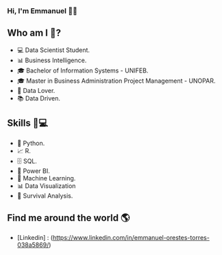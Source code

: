 ### Hi, I'm Emmanuel 👨👋


## Who am I 👨?
- 💻 Data Scientist Student.
- 📊 Business Intelligence.
- 🎓 Bachelor of Information Systems - UNIFEB.
- 🎓 Master in Business Administration Project Management - UNOPAR.
- 🥰 Data Lover.
- 📚 Data Driven.


## Skills 👨💻
- 🐍 Python.
- 📈 R.
- 🗄 SQL.
- 🧮 Power BI.
- 🔮 Machine Learning.
- 📊 Data Visualization
- 🧪 Survival Analysis.


## Find me around the world 🌎
- [Linkedin] : (https://www.linkedin.com/in/emmanuel-orestes-torres-038a5869/)

